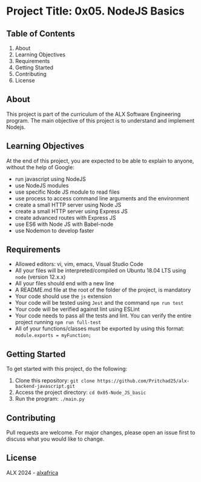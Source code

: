 # Project Title: 0x05. NodeJS Basics

## Table of Contents
1. About
2. Learning Objectives
3. Requirements
4. Getting Started
5. Contributing
6. License

## About <a name="about"></a>
This project is part of the curriculum of the ALX Software Engineering program. The main objective of this project is to understand and implement Nodejs.

## Learning Objectives <a name="learning-objectives"></a>
At the end of this project, you are expected to be able to explain to anyone, without the help of Google:
- run javascript using NodeJS
- use NodeJS modules
- use specific Node JS module to read files
- use process to access command line arguments and the environment
- create a small HTTP server using Node JS
- create a small HTTP server using Express JS
- create advanced routes with Express JS
- use ES6 with Node JS with Babel-node
- use Nodemon to develop faster

## Requirements <a name="requirements"></a>
- Allowed editors: vi, vim, emacs, Visual Studio Code
- All your files will be interpreted/compiled on Ubuntu 18.04 LTS using `node` (version 12.x.x)
- All your files should end with a new line
- A README.md file at the root of the folder of the project, is mandatory
- Your code should use the `js` extension
- Your code will be tested using `Jest` and the command `npm run test`
- Your code will be verified against lint using ESLint
- Your code needs to pass all the tests and lint. You can verify the entire project running `npm run full-test`
- All of your functions/classes must be exported by using this format: `module.exports = myFunction;`

## Getting Started <a name="getting-started"></a>
To get started with this project, do the following:

1. Clone this repository: `git clone https://github.com/Pritchad25/alx-backend-javascript.git`
2. Access the project directory: `cd 0x05-Node_JS_basic`
3. Run the program: `./main.py`

## Contributing <a name="contributing"></a>
Pull requests are welcome. For major changes, please open an issue first to discuss what you would like to change.

## License <a name="license"></a>
ALX 2024 - [alxafrica](https://www.alxafrica.com)

